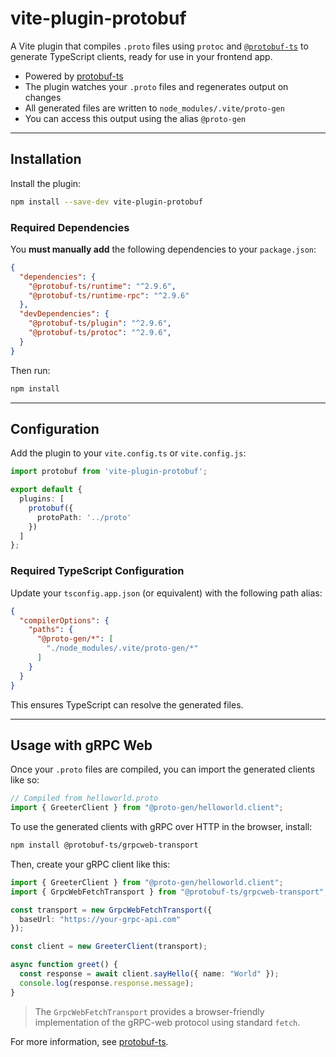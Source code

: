 # vite-plugin-protobuf

A Vite plugin that compiles `.proto` files using `protoc` and [`@protobuf-ts`](https://github.com/timostamm/protobuf-ts) to generate TypeScript clients, ready for use in your frontend app.

- Powered by [protobuf-ts](https://github.com/timostamm/protobuf-ts)
- The plugin watches your `.proto` files and regenerates output on changes
- All generated files are written to `node_modules/.vite/proto-gen`
- You can access this output using the alias `@proto-gen`

---

## Installation

Install the plugin:

```bash
npm install --save-dev vite-plugin-protobuf
```

### Required Dependencies

You **must manually add** the following dependencies to your `package.json`:

```json
{
  "dependencies": {
    "@protobuf-ts/runtime": "^2.9.6",
    "@protobuf-ts/runtime-rpc": "^2.9.6"
  },
  "devDependencies": {
    "@protobuf-ts/plugin": "^2.9.6",
    "@protobuf-ts/protoc": "^2.9.6",
  }
}
```

Then run:

```bash
npm install
```

---

## Configuration

Add the plugin to your `vite.config.ts` or `vite.config.js`:

```ts
import protobuf from 'vite-plugin-protobuf';

export default {
  plugins: [
    protobuf({
      protoPath: '../proto'
    })
  ]
};
```

### Required TypeScript Configuration

Update your `tsconfig.app.json` (or equivalent) with the following path alias:

```json
{
  "compilerOptions": {
    "paths": {
      "@proto-gen/*": [
        "./node_modules/.vite/proto-gen/*"
      ]
    }
  }
}
```

This ensures TypeScript can resolve the generated files.

---

## Usage with gRPC Web

Once your `.proto` files are compiled, you can import the generated clients like so:

```ts
// Compiled from helloworld.proto
import { GreeterClient } from "@proto-gen/helloworld.client";
```


To use the generated clients with gRPC over HTTP in the browser, install:

```bash
npm install @protobuf-ts/grpcweb-transport
```

Then, create your gRPC client like this:

```ts
import { GreeterClient } from "@proto-gen/helloworld.client";
import { GrpcWebFetchTransport } from "@protobuf-ts/grpcweb-transport";

const transport = new GrpcWebFetchTransport({
  baseUrl: "https://your-grpc-api.com"
});

const client = new GreeterClient(transport);

async function greet() {
  const response = await client.sayHello({ name: "World" });
  console.log(response.response.message);
}
```

> The `GrpcWebFetchTransport` provides a browser-friendly implementation of the gRPC-web protocol using standard `fetch`.

For more information, see [protobuf-ts](https://github.com/timostamm/protobuf-ts).

